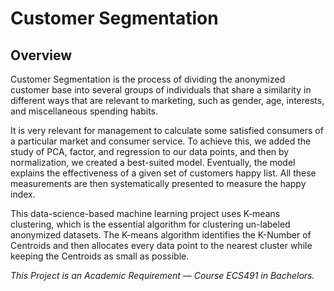 # Customer Segmentation

## Overview

Customer Segmentation is the process of dividing the anonymized customer base into several groups of individuals that share a similarity in different ways that are relevant to marketing, such as gender, age, interests, and miscellaneous spending habits.

It is very relevant for management to calculate some satisfied consumers of a particular market and consumer service. To achieve this, we added the study of PCA, factor, and regression to our data points, and then by normalization, we created a best-suited model. Eventually, the model explains the effectiveness of a given set of customers happy list. All these measurements are then systematically presented to measure the happy index.

This data-science-based machine learning project uses K-means clustering, which is the essential algorithm for clustering un-labeled anonymized datasets. The K-means algorithm identifies the K-Number of Centroids and then allocates every data point to the nearest cluster while keeping the Centroids as small as possible.

*This Project is an Academic Requirement — Course ECS491 in Bachelors.*